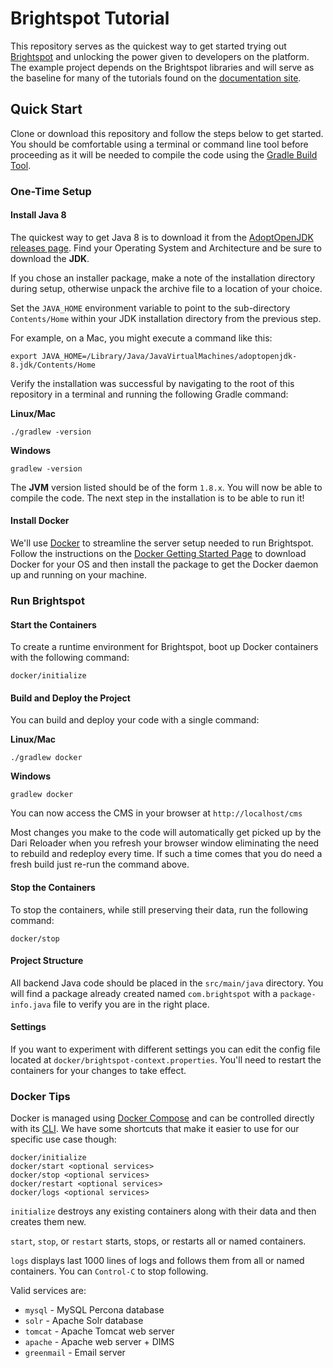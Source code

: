 # Brightspot Tutorial

This repository serves as the quickest way to get started trying out [Brightspot](https://www.brightspot.com) and unlocking the power given to developers on the platform. The example project depends on the Brightspot libraries and will serve as the baseline for many of the tutorials found on the [documentation site](http://docs.brightspot.com).

## Quick Start

Clone or download this repository and follow the steps below to get started. You should be comfortable using a terminal or command line tool before proceeding as it will be needed to compile the code using the [Gradle Build Tool](https://gradle.org).

### One-Time Setup

#### Install Java 8

The quickest way to get Java 8 is to download it from the [AdoptOpenJDK releases page](https://adoptopenjdk.net/releases.html?variant=openjdk8&jvmVariant=hotspot). Find your Operating System and Architecture and be sure to download the **JDK**.

If you chose an installer package, make a note of the installation directory during setup, otherwise unpack the archive file to a location of your choice.

Set the `JAVA_HOME` environment variable to point to the sub-directory `Contents/Home` within your JDK installation directory from the previous step.

For example, on a Mac, you might execute a command like this:

```
export JAVA_HOME=/Library/Java/JavaVirtualMachines/adoptopenjdk-8.jdk/Contents/Home
```

Verify the installation was successful by navigating to the root of this repository in a terminal and running the following Gradle command:

**Linux/Mac**
```shell script
./gradlew -version
```

**Windows**
```shell script
gradlew -version
```

The **JVM** version listed should be of the form `1.8.x`. You will now be able to compile the code. The next step in the installation is to be able to run it!

#### Install Docker

We'll use [Docker](https://www.docker.com) to streamline the server setup needed to run Brightspot. Follow the instructions on the [Docker Getting Started Page](https://www.docker.com/get-started) to download Docker for your OS and then install the package to get the Docker daemon up and running on your machine.

### Run Brightspot

#### Start the Containers

To create a runtime environment for Brightspot, boot up Docker containers with the following command:

```shell script
docker/initialize
```

#### Build and Deploy the Project

You can build and deploy your code with a single command:

**Linux/Mac**
```shell script
./gradlew docker
```

**Windows**
```shell script
gradlew docker
```

You can now access the CMS in your browser at `http://localhost/cms`

Most changes you make to the code will automatically get picked up by the Dari Reloader when you refresh your browser window eliminating the need to rebuild and redeploy every time. If such a time comes that you do need a fresh build just re-run the command above.

#### Stop the Containers

To stop the containers, while still preserving their data, run the following command:

```shell script
docker/stop
```

#### Project Structure

All backend Java code should be placed in the `src/main/java` directory. You will find a package already created named `com.brightspot` with a `package-info.java` file to verify you are in the right place.

#### Settings

If you want to experiment with different settings you can edit the config file located at `docker/brightspot-context.properties`. You'll need to restart the containers for your changes to take effect.

### Docker Tips

Docker is managed using [Docker Compose](https://docs.docker.com/compose/) and can be controlled directly with its [CLI](https://docs.docker.com/compose/reference/overview/). We have some shortcuts that make it easier to use for our specific use case though:

```console
docker/initialize
docker/start <optional services>
docker/stop <optional services>
docker/restart <optional services>
docker/logs <optional services>
```

`initialize` destroys any existing containers along with their data and then creates them new.

`start`, `stop`, or `restart` starts, stops, or restarts all or named containers.

`logs` displays last 1000 lines of logs and follows them from all or named containers. You can `Control-C` to stop following.

Valid services are:

- `mysql` - MySQL Percona database
- `solr` - Apache Solr database
- `tomcat` - Apache Tomcat web server
- `apache` - Apache web server + DIMS
- `greenmail` - Email server
